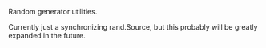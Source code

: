 Random generator utilities.

Currently just a synchronizing rand.Source, but this probably will be greatly expanded in the future.